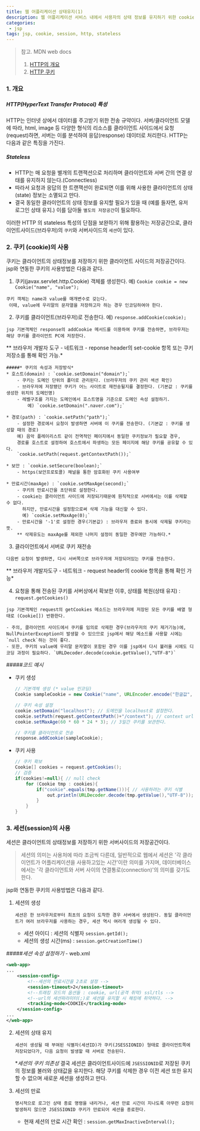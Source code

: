 ```yaml
---
title: 웹 어플리케이션 상태유지(1)
description: 웹 어플리케이션 서비스 내에서 사용자의 상태 정보를 유지하기 위한 cookie와 session의 개념과 사용방법을 jsp 문법을 바탕으로 정리함.
categories:
 - jsp
tags: jsp, cookie, session, http, stateless
---
```

> 참고. MDN web docs
> 1) [HTTP의 개요](https://developer.mozilla.org/ko/docs/Web/HTTP/Overview)
> 2) [HTTP 쿠키](https://developer.mozilla.org/ko/docs/Web/HTTP/Cookies) 
<!-- more -->



### 1. 개요
##### HTTP(HyperText Transfer Protocol) 특성
HTTP는 인터넷 상에서 데이터를 주고받기 위한 전송 규약이다. 서버/클라이언트 모델에 따라, html, image 등 다양한 형식의 리소스를 클라이언트 사이드에서 요청(request)하면, 서버는 이를 분석하여 응답(response) 데이터로 처리한다. HTTP는 다음과 같은 특징을 가진다.

##### *Stateless*
- HTTP는 매 요청을 별개의 트랜잭션으로 처리하며 클라이언트와 서버 간의 연결 상태를 유지하지 않는다.(Connectless)
- 따라서 요청과 응답의 한 트랜잭션이 완료되면 이를 위해 사용한 클라이언트의 상태(state) 정보는 소멸되고 만다.
- 결국 동일한 클라이언트의 상태 정보를 유지할 필요가 있을 때 (예를 들자면, 유저 로그인 상태 유지.) 이를 담아둘 `별도의 저장공간`이 필요하다.

이러한 HTTP 의 stateless 특성의 단점을 보완하기 위해 활용하는 저장공간으로,
클라이언트사이드(브라우저)의 `쿠키`와 서버사이드의 `세션`이 있다.



### 2. 쿠키 (cookie)의 사용 
쿠키는 클라이언트의 상태정보를 저장하기 위한 클라이언트 사이드의 저장공간이다.
jsp와 연동한 쿠키의 사용방법은 다음과 같다.
1. 쿠키(javax.servlet.http.Cookie) 객체를 생성한다.
예)  `Cookie cookie = new Cookie("name", "value");`
```
쿠키 객체는 name과 value를 매개변수로 갖는다.
 이때, value에 우리말의 문자열을 저장하고자 하는 경우 인코딩하여야 한다.
 ```

2. 쿠키를 클라이언트(브라우저)로 전송한다. 
예)  `response.addCookie(cookie);`
```
jsp 기본객체인 response의 addCookie 메서드를 이용하여 쿠키를 전송하면, 브라우저는 해당 쿠키를 클라이언트 PC에 저장한다.
```
** 브라우저 개발자 도구 - 네트워크 - reponse header의 set-cookie 항목 또는 쿠키 저장소를 통해 확인 가능.*

	#####* 쿠키의 속성과 저장방식*
	* 호스트(domain) : `cookie.setDomain("domain");`
		- 쿠키는 도메인 단위의 폴더로 관리된다. (브라우저의 쿠키 관리 섹션 확인)
    	- 브라우저에 저장됐던 쿠키가 어느 사이트로 재전송될지를 결정한다. (기본값 : 쿠키를 생성한 위치의 도메인명)
		- 레벨구조를 가지는 도메인에서 호스트명을 기준으로 도메인 속성 설정하기.
			예) `cookie.setDomain(".naver.com");`
			
	* 경로(path) : `cookie.setPath("path");`
	 	- 설정한 경로에서 요청이 발생하면 서버에 이 쿠키를 전송한다. (기본값 : 쿠키를 생성할 때의 경로) 
		예) 음악 플레이리스트 같이 전역적인 페이지에서 동일한 쿠키정보가 필요할 경우,
        경로를 호스트로 설정하여 호스트에서 파생하는 모든 페이지에 해당 쿠키를 공유할 수 있다.
		`cookie.setPath(request.getContextPath());`
					
	* 보안 : `cookie.setSecure(boolean);`
		- https(보안프로토콜) 채널을 통한 암호화된 쿠키 사용여부
		
	* 만료시간(maxAge) : `cookie.setMaxAge(second);`
		- 쿠키의 만료시간을 초단위로 설정한다.
		- cookie는 클라이언트 사이드에 저장되기때문에 원칙적으로 서버에서는 이를 삭제할 수 없다.
		  하지만, 만료시간을 설정함으로써 삭제 기능을 대신할 수 있다.
          예) `cookie.setMaxAge(0);`
		- 만료시간을 '-1'로 설정한 경우(기본값) : 브라우저 종료와 동시에 삭제될 쿠키라는 뜻.
		** 삭제유도는 maxAge를 제외한 나머지 설정이 동일한 경우에만 가능하다.*

3. 클라이언트에서 서버로 쿠키 재전송
```
다음번 요청이 발생하면, 다시 서버쪽으로 브라우저에 저장되어있는 쿠키를 전송한다.
```
** 브라우저 개발자도구 - 네트워크 - request header의 cookie 항목을 통해 확인 가능*

4. 요청을 통해 전송된 쿠키를 서버상에서 확보한 이후, 상태를 복원(상태 유지) : `request.getCookies()`
```
jsp 기본객체인 request의 getCookies 메소드는 브라우저에 저장된 모든 쿠키를 배열 형태로 (Cookie[]) 반환한다.
```
	- 주의, 클라이언트 사이드에서 쿠키를 임의로 삭제한 경우(브라우저의 쿠키 제거기능)에, NullPointerException이 발생할 수 있으므로 jsp에서 해당 메소드를 사용할 시에는 `null check`하는 것이 좋다.
	- 또한, 쿠키의 value에 우리말 문자열이 포함된 경우 이를 jsp에서 다시 불러올 시에도 디코딩 과정이 필요하다. `URLDecoder.decode(cookie.getValue(),"UTF-8")`

#####*코드 예시* 
* 쿠키 생성
    ```java
    // 기본객체 생성 (* value 인코딩)
    Cookie sampleCookie = new Cookie("name", URLEncoder.encode("한글값", "UTF-8"));

    // 쿠키 속성 설정 
    cookie.setDomain("localhost"); // 도메인을 localhost로 설정한다.
    cookie.setPath(request.getContextPath()+"/context"); // context url에서 요청이 발생하면 해당 쿠키를 전송한다. 
    cookie.setMaxAge(60 * 60 * 24 * 3); // 3일간 쿠키를 보관한다.

    // 쿠키를 클라이언트로 전송
    response.addCookie(sampleCookie);
    ```
* 쿠키 사용
    ```java
    // 쿠키 확보
    Cookie[] cookies = request.getCookies();
    // 검증
    if(cookies!=null){ // null check
        for (Cookie tmp : cookies){
            if("cookie".equals(tmp.getName())){ // 사용하려는 쿠키 식별
                out.println(URLDecoder.decode(tmp.getValue(),"UTF-8")); 
            }
        }
    }
    ```

### 3. 세션(session)의 사용
세션은 클라이언트의 상태정보를 저장하기 위한 서버사이드의 저장공간이다.
> 세션의 의미는 사용처에 따라 조금씩 다른데, 일반적으로 웹에서 세션은 '각 클라이언트가 어플리케이션을 사용하고있는 시간'이란 의미를 가지며, 데이터베이스에서는 '각 클라이언트와 서버 사이의 연결통로(connection)'의 의미를 갖기도 한다.

jsp와 연동한 쿠키의 사용방법은 다음과 같다.
1. 세션의 생성 
	```
    세션은 한 브라우저로부터 최초의 요청이 도착한 경우 서버에서 생성된다. 동일 클라이언트가 여러 브라우저를 사용하는 경우, 세션 역시 여러개 생성될 수 있다.
    ```
    - 세션 아이디 : 세션의 식별자 `session.getId();`
    - 세션의 생성 시간(ms) : `session.getCreationTime()`
    
 #####*세션 속성 설정하기* - web.xml
```xml
<web-app>
...
	<session-config>
        <!--세션의 만료시간을 2초로 설정 -->
        <session-timeout>2</session-timeout>
        <!--트래킹 모드의 옵션들 : cookie, url(공격 취약) ssl/tls -->
        <!--url의 세션파라미터(;)로 세션을 유지할 시 해킹에 취약하다. -->
        <tracking-mode>COOKIE</tracking-mode>
	</session-config>
...
</web-app>
```
2. 세션의 상태 유지
	```
	세션이 생성될 때 부여된 식별자(세션ID)가 쿠키(JSESSIONID) 형태로 클라이언트쪽에 저장되었다가, 다음 요청이 발생할 때 서버로 전송된다. 
    ```
	**세션의 쿠키 의존성*
    결국 세션은 클라이언트사이드에 `JSESSIONID`로 저장된 쿠키의 정보를 불러와 상태값을 유지한다. 해당 쿠키를 삭제한 경우 이전 세션 또한 유지할 수 없으며 새로운 세션을 생성하고 만다.

3. 세선의 만료
	```
    명시적으로 로그인 상태 종료 명령을 내리거나, 세션 만료 시간이 지나도록 아무런 요청이 발생하지 않으면 JSESSIONID 쿠키가 만료되어 세션을 종료한다.
    ```
	- 현재 세션의 만료 시간 확인 : `session.getMaxInactiveInterval();`






